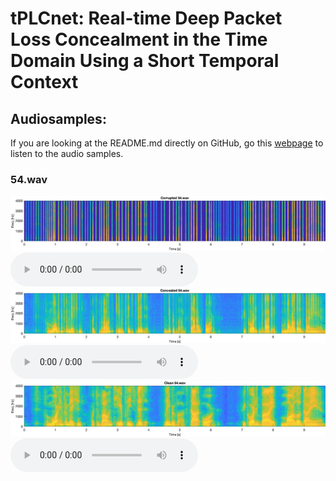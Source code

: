 # tPLCnet: Real-time Deep Packet Loss Concealment in the Time Domain Using a Short Temporal Context


## Audiosamples:
 If you are looking at the README.md directly on GitHub, go this [webpage](https://breizhn.github.io/tPLCnet/) to listen to the audio samples.

### 54.wav
<img src="figures/corrupted_54.png" alt="Corrupted spectrogram 54.wav">
<audio src="audio_samples/corrupted/54.wav" controls preload></audio>


<img src="figures/concealed_54.png" alt="Concealed spectrogram 54.wav">
<audio src="audio_samples/improved/54.wav" controls preload></audio>


<img src="figures/clean_54.png" alt="Clean spectrogram 54.wav">
<audio src="audio_samples/clean/54.wav" controls preload></audio>


